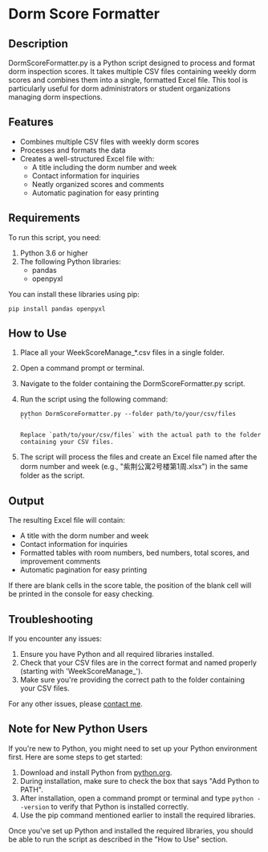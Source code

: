 # Dorm Score Formatter

## Description

DormScoreFormatter.py is a Python script designed to process and format dorm inspection scores. It takes multiple CSV files containing weekly dorm scores and combines them into a single, formatted Excel file. This tool is particularly useful for dorm administrators or student organizations managing dorm inspections.

## Features

- Combines multiple CSV files with weekly dorm scores
- Processes and formats the data
- Creates a well-structured Excel file with:
  - A title including the dorm number and week
  - Contact information for inquiries
  - Neatly organized scores and comments
  - Automatic pagination for easy printing

## Requirements

To run this script, you need:

1. Python 3.6 or higher
2. The following Python libraries:
   - pandas
   - openpyxl

You can install these libraries using pip:

```
pip install pandas openpyxl
```

## How to Use

1. Place all your WeekScoreManage_*.csv files in a single folder.

2. Open a command prompt or terminal.

3. Navigate to the folder containing the DormScoreFormatter.py script.

4. Run the script using the following command:

   ````
   python DormScoreFormatter.py --folder path/to/your/csv/files
   ```

   Replace `path/to/your/csv/files` with the actual path to the folder containing your CSV files.

5. The script will process the files and create an Excel file named after the dorm number and week (e.g., "紫荆公寓2号楼第1周.xlsx") in the same folder as the script.

## Output

The resulting Excel file will contain:

- A title with the dorm number and week
- Contact information for inquiries
- Formatted tables with room numbers, bed numbers, total scores, and improvement comments
- Automatic pagination for easy printing

If there are blank cells in the score table, the position of the blank cell will be printed in the console for easy checking.

## Troubleshooting

If you encounter any issues:

1. Ensure you have Python and all required libraries installed.
2. Check that your CSV files are in the correct format and named properly (starting with 'WeekScoreManage_').
3. Make sure you're providing the correct path to the folder containing your CSV files.

For any other issues, please [contact me](mailto:sunnycloudyang@outlook.com).

## Note for New Python Users

If you're new to Python, you might need to set up your Python environment first. Here are some steps to get started:

1. Download and install Python from [python.org](https://www.python.org/downloads/).
2. During installation, make sure to check the box that says "Add Python to PATH".
3. After installation, open a command prompt or terminal and type `python --version` to verify that Python is installed correctly.
4. Use the pip command mentioned earlier to install the required libraries.

Once you've set up Python and installed the required libraries, you should be able to run the script as described in the "How to Use" section.